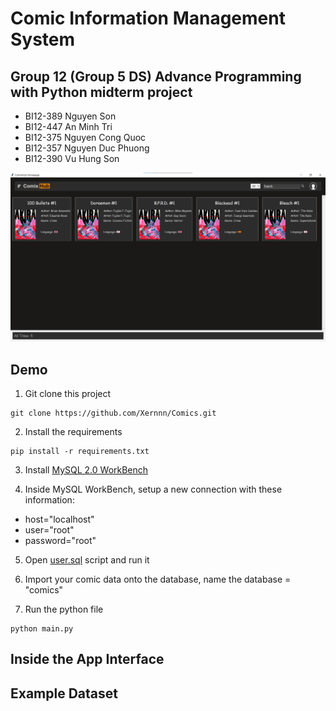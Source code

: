 # Comic Information Management System

## Group 12 (Group 5 DS) Advance Programming with Python midterm project
- BI12-389 Nguyen Son 
- BI12-447 An Minh Tri
- BI12-375 Nguyen Cong Quoc
- BI12-357 Nguyen Duc Phuong
- BI12-390 Vu Hung Son

![Sample](https://github.com/Xernnn/Comics/blob/main/images/sample.png)


## Demo
1. Git clone this project
```
git clone https://github.com/Xernnn/Comics.git
```

2. Install the requirements
```
pip install -r requirements.txt
```

3. Install [MySQL 2.0 WorkBench](https://dev.mysql.com/downloads/file/?id=516927) 

4. Inside MySQL WorkBench, setup a new connection with these information:
- host="localhost"
- user="root"
- password="root"

5. Open [user.sql](https://github.com/Xernnn/Comics/blob/main/user.sql) script and run it

6. Import your comic data onto the database, name the database = "comics"

7. Run the python file
```
python main.py
```

## Inside the App Interface

## Example Dataset

